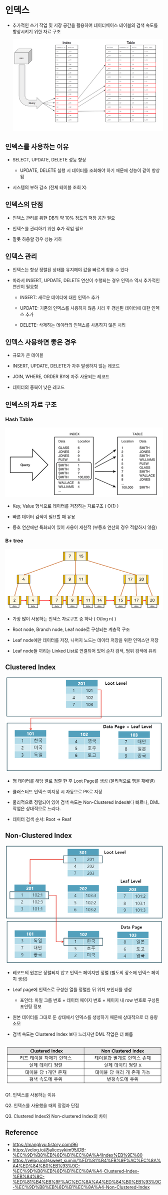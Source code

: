 # 인덱스

- 추가적인 쓰기 작업 및 저장 공간을 활용하여 데이터베이스 테이블의 검색 속도를 향상시키기 위한 자료 구조

    ![alt text](./images/index/image.png)

## 인덱스를 사용하는 이유

- SELECT, UPDATE, DELETE 성능 향상

    - UPDATE, DELETE 실행 시 데이터를 조회해야 하기 때문에 성능이 같이 향상됨

- 시스템의 부하 감소 (전체 테이블 조회 X)

## 인덱스의 단점

- 인덱스 관리를 위한 DB의 약 10% 정도의 저장 공간 필요

- 인덱스를 관리하기 위한 추가 작업 필요

- 잘못 하용할 경우 성능 저하

## 인덱스 관리

- 인덱스는 항상 정렬된 상태를 유지해야 값을 빠르게 찾을 수 있다

- 따라서 INSERT, UPDATE, DELETE 연산이 수행되는 경우 인덱스 역시 추가적인 연산이 필요함

    - INSERT: 새로운 데이터에 대한 인덱스 추가

    - UPDATE: 기존의 인덱스를 사용하지 않음 처리 후 갱신된 데이터에 대한 인덱스 추가

    - DELETE: 삭제하는 데이터의 인덱스를 사용하지 않은 처리

## 인덱스 사용하면 좋은 경우

- 규모가 큰 테이블

- INSERT, UPDATE, DELETE가 자주 발생하지 않는 레코드

- JOIN, WHERE, ORDER BY에 자주 사용되는 레코드

- 데이터의 중복이 낮은 레코드

## 인덱스의 자료 구조

### Hash Table

![alt text](./images/index/image-2.png)

- Key, Value 형식으로 데이터를 저장하는 자료구조 ( O(1) )

- 빠른 데이터 검색이 필요할 때 유용

- 등호 연산에만 특화되어 있어 사용이 제한적 (부등호 연산의 경우 적합하지 않음)

### B+ tree

![alt text](./images/index/image-3.png)

- 가장 많이 사용하는 인덱스 자료구조 증 하나 ( O(log n) )

- Root node, Branch node, Leaf node로 구성되는 계층적 구조

- Leaf node에만 데이터를 저장, 나머지 노드는 데이터 저장을 위한 인덱스만 저장

- Leaf node들 끼리는 Linked List로 연결되어 있어 순차 검색, 범위 검색에 유리


## Clustered Index

![alt text](./images/index/image-4.png)

- 행 데이터를 해당 열로 정렬 한 후 Loot Page를 생성 (물리적으로 행을 재배열)

- 클러스터드 인덱스 미지정 시 자동으로 PK로 지정

- 물리적으로 정렬되어 있어 검색 속도는 Non-Clustered Index보다 빠르나, DML 작업은 상대적으로 느리다.

- 데이터 검색 순서: Root -> Reaf

## Non-Clustered Index

![alt text](./images/index/image-6.png)

- 레코드의 원본은 정렬되지 않고 인덱스 페이지만 정렬 (별도의 장소에 인덱스 페이지 생성)

- Leaf page에 인덱스로 구성한 열를 정렬한 뒤 위치 포인터를 생성

    - 포인터: 파일 그룹 번호 + 데이터 페이지 번호 + 페이지 내 row 번호로 구성된 포인팅 정보

- 원본 데이터를 그대로 둔 상태에서 인덱스를 생성하기 때문에 상대적으로 더 용량 소모

- 검색 속도는 Clustered Index 보다 느리지만 DML 작업은 더 빠름

![alt text](./images/index/image-7.png)
---

Q1. 인덱스를 사용하는 이유

Q2. 인덱스를 사용했을 때의 장점과 단점

Q3. Clustered Index와 Non-clustered Index의 차이


Reference
---
- https://mangkyu.tistory.com/96
- https://velog.io/@alicesykim95/DB-%EC%9D%B8%EB%8D%B1%EC%8A%A4Index%EB%9E%80
- https://velog.io/@sweet_sumin/%ED%81%B4%EB%9F%AC%EC%8A%A4%ED%84%B0%EB%93%9C-%EC%9D%B8%EB%8D%B1%EC%8A%A4-Clustered-Index-%EB%84%8C-%ED%81%B4%EB%9F%AC%EC%8A%A4%ED%84%B0%EB%93%9C-%EC%9D%B8%EB%8D%B1%EC%8A%A4-Non-Clustered-Index

